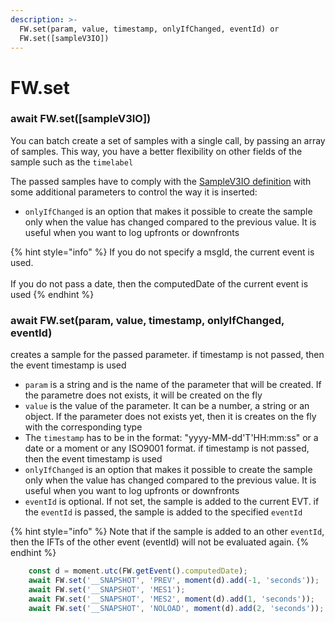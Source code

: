 ```yaml
---
description: >-
  FW.set(param, value, timestamp, onlyIfChanged, eventId) or
  FW.set([sampleV3IO])
---
```


# FW.set

### await FW.set(\[sampleV3IO])

You can batch create a set of samples with a single call, by passing an array of samples. This way, you have a better flexibility on other fields of the sample such as the `timelabel`

The passed samples have to comply with the [SampleV3IO definition](https://app.swaggerhub.com/apis/flightwatching/wilco-api/3.0.0#/SampleV3IO) with some additional parameters to control the way it is inserted:&#x20;

* `onlyIfChanged` is an option that makes it possible to create the sample only when the value has changed compared to the previous value. It is useful when you want to log upfronts or downfronts

{% hint style="info" %}
If you do not specify a msgId, the current event is used.\
\
If you do not pass a date, then the computedDate of the current event is used
{% endhint %}

### await FW.set(param, value, timestamp, onlyIfChanged, eventId)

creates a sample for the passed parameter. if timestamp is not passed, then the event timestamp is used



* `param` is a string and is the name of the parameter that will be created. If the parametre does not exists, it will be created on the fly
* `value` is the value of the parameter. It can be a number, a string or an object. If the parameter does not exists yet, then it is creates on the fly with the corresponding type
* The `timestamp` has to be in the format: "yyyy-MM-dd'T'HH:mm:ss" or a date or a moment or any ISO9001 format. if timestamp is not passed, then the event timestamp is used
* `onlyIfChanged` is an option that makes it possible to create the sample only when the value has changed compared to the previous value. It is useful when you want to log upfronts or downfronts
* `eventId` is optional. If not set, the sample is added to the current EVT. if the `eventId` is passed, the sample is added to the specified `eventId`

{% hint style="info" %}
Note that if the sample is added to an other `eventId`, then the IFTs of the other event (eventId) will not be evaluated again.
{% endhint %}

```javascript
    const d = moment.utc(FW.getEvent().computedDate);
    await FW.set('__SNAPSHOT', 'PREV', moment(d).add(-1, 'seconds'));
    await FW.set('__SNAPSHOT', 'MES1');
    await FW.set('__SNAPSHOT', 'MES2', moment(d).add(1, 'seconds'));
    await FW.set('__SNAPSHOT', 'NOLOAD', moment(d).add(2, 'seconds'));
```
